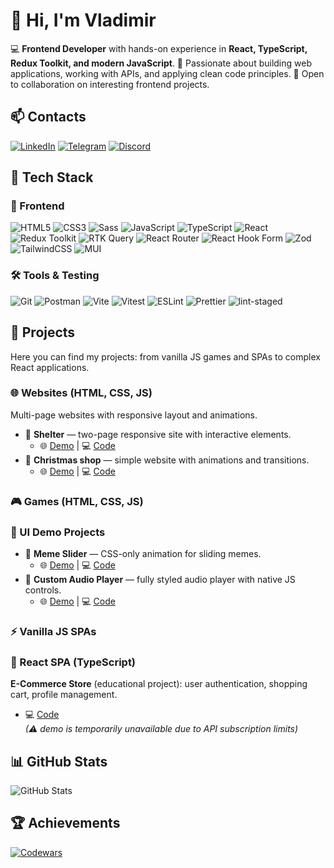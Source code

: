 # 👋 Hi, I'm Vladimir

💻 **Frontend Developer** with hands-on experience in **React, TypeScript, Redux Toolkit, and modern JavaScript**.
🚀 Passionate about building web applications, working with APIs, and applying clean code principles.
🤝 Open to collaboration on interesting frontend projects.

## 📫 Contacts

[![LinkedIn](https://img.shields.io/badge/LinkedIn-0077B5?logo=linkedin&logoColor=white)](https://www.linkedin.com/in/vladimir-liakh-964b0a283)
[![Telegram](https://img.shields.io/badge/Telegram-26A5E4?logo=telegram&logoColor=white)](https://t.me/liakhVl)
[![Discord](https://img.shields.io/badge/Discord-5865F2?logo=discord&logoColor=white)](https://discordapp.com/users/liakh83_69922)

## 🔧 Tech Stack

### 🎨 Frontend

![HTML5](https://img.shields.io/badge/HTML5-E34F26?logo=html5&logoColor=white)
![CSS3](https://img.shields.io/badge/CSS3-1572B6?logo=css3&logoColor=white)
![Sass](https://img.shields.io/badge/Sass-CC6699?logo=sass&logoColor=white)
![JavaScript](https://img.shields.io/badge/JavaScript-F7DF1E?logo=javascript&logoColor=black)
![TypeScript](https://img.shields.io/badge/TypeScript-3178C6?logo=typescript&logoColor=white)
![React](https://img.shields.io/badge/React-20232A?logo=react&logoColor=61DAFB)
![Redux Toolkit](https://img.shields.io/badge/Redux%20Toolkit-764ABC?logo=redux&logoColor=white)
![RTK Query](https://img.shields.io/badge/RTK%20Query-764ABC?logo=redux&logoColor=white)
![React Router](https://img.shields.io/badge/React%20Router-CA4245?logo=react-router&logoColor=white)
![React Hook Form](https://img.shields.io/badge/React%20Hook%20Form-EC5990?logo=reacthookform&logoColor=white)
![Zod](https://img.shields.io/badge/Zod-3068B7?logo=zod&logoColor=white)
![TailwindCSS](https://img.shields.io/badge/TailwindCSS-38B2AC?logo=tailwind-css&logoColor=white)
![MUI](https://img.shields.io/badge/MUI-007FFF?logo=mui&logoColor=white)

### 🛠 Tools & Testing

![Git](https://img.shields.io/badge/Git-F05032?logo=git&logoColor=white)
![Postman](https://img.shields.io/badge/Postman-FF6C37?logo=postman&logoColor=white)
![Vite](https://img.shields.io/badge/Vite-646CFF?logo=vite&logoColor=white)
![Vitest](https://img.shields.io/badge/Vitest-729B1B?logo=vitest&logoColor=white)
![ESLint](https://img.shields.io/badge/ESLint-4B32C3?logo=eslint&logoColor=white)
![Prettier](https://img.shields.io/badge/Prettier-F7B93E?logo=prettier&logoColor=black)
![lint-staged](https://img.shields.io/badge/lint--staged-2D3748?logo=githubactions&logoColor=white)

## 🚀 Projects

Here you can find my projects: from vanilla JS games and SPAs to complex React applications.

### 🌐 Websites (HTML, CSS, JS)
Multi-page websites with responsive layout and animations.

- 🔹 **Shelter** — two-page responsive site with interactive elements.  
  - 🌐 [Demo](https://rolling-scopes-school.github.io/liakh83-JSFEPRESCHOOL2024Q2/shelter/main/) | 💻 [Code](https://github.com/liakh83/liakh83-JSFEPRESCHOOL2024Q2/tree/shelter-part3)  
- 🔹 **Christmas shop** — simple website with animations and transitions.  
  - 🌐 [Demo](https://rolling-scopes-school.github.io/liakh83-JSFE2024Q4/christmas-shop/home/index.html) | 💻 [Code](https://github.com/liakh83/christmas-shop)  

### 🎮 Games (HTML, CSS, JS)

### 🎨 UI Demo Projects

- 🔹 **Meme Slider** — CSS-only animation for sliding memes.  
  - 🌐 [Demo](https://liakh83.github.io/cssMemeSlider/cssMemeSlider/index.html) | 💻 [Code](https://github.com/liakh83/cssMemeSlider)  
- 🔹 **Custom Audio Player** — fully styled audio player with native JS controls.  
  - 🌐 [Demo](https://rolling-scopes-school.github.io/liakh83-JSFEPRESCHOOL2024Q2/audio-player/index.html) | 💻 [Code](https://github.com/liakh83/liakh83-JSFEPRESCHOOL2024Q2/tree/audio-player)  

### ⚡ Vanilla JS SPAs


### 🛒 React SPA (TypeScript)
**E-Commerce Store** (educational project): user authentication, shopping cart, profile management.  
- 💻 [Code](https://github.com/internMichael-JS/eCommerce-Application)  
*(⚠ demo is temporarily unavailable due to API subscription limits)*

## 📊 GitHub Stats

![GitHub Stats](https://github-readme-stats.vercel.app/api?username=liakh83&show_icons=true&theme=radical)

## 🏆 Achievements

[![Codewars](https://www.codewars.com/users/liakh83/badges/large)](https://www.codewars.com/users/liakh83)
